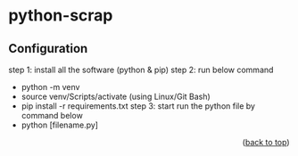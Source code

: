 # python-scrap

<a name="readme-top"></a>

<!-- Configuration -->
## Configuration
step 1: install all the software (python & pip)
step 2: run below command 
* python -m venv <venv>
* source venv/Scripts/activate (using Linux/Git Bash)
* pip install -r requirements.txt
step 3: start run the python file by command below
* python [filename.py]
  
<p align="right">(<a href="#readme-top">back to top</a>)</p>
